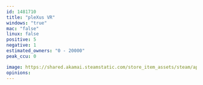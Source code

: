 ```yaml
---
id: 1481710
title: "pleXus VR"
windows: "true"
mac: "false"
linux: false
positive: 5
negative: 1
estimated_owners: "0 - 20000"
peak_ccu: 0

image: https://shared.akamai.steamstatic.com/store_item_assets/steam/apps/1481710/header.jpg?t=1617383755
opinions:
---
```

